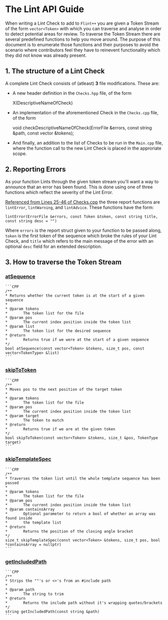 The Lint API Guide
==================

When writing a Lint Check to add to `Flint++` you are given a Token Stream of the form `vector<Token>` with which you can traverse and analyse in order to detect potential areas for review. To traverse the Token Stream there are several predefined functions to help you move around. The purpose of this document is to enumerate those functions and their purposes to avoid the scenario where contributors feel they have to reinevent functionality which they did not know was already present.

## 1. The structure of a Lint Check

A complete Lint Check consists of (atleast) **3** file modifications. These are:

* A new header definition in the `Checks.hpp` file, of the form

	X(DescriptiveNameOfCheck)

* An implementation of the aforementioned Check in the `Checks.cpp` file, of the form

	void checkDescriptiveNameOfCheck(ErrorFile &errors, const string &path, const vector<Token> &tokens);

* And finally, an addition to the list of Checks to be run in the `Main.cpp` file, where the function call to the new Lint Check is placed in the approriate scope.

## 2. Reporting Errors

As your function Lints through the given token stream you'll want a way to announce that an error has been found. This is done using one of three functions which reflect the severity of the Lint Error.

[Referenced from Lines 25-46 of Checks.cpp](https://github.com/L2Program/FlintPlusPlus/blob/master/flint/Checks.cpp#L25-L46) the three report functions are `lintError`, `lintWarning`, and `lintAdvice`. These functions have the form:

	lintError(ErrorFile &errors, const Token &token, const string title, const string desc = "")

Where `errors` is the report struct given to your function to be passed along, `token` is the first token of the sequence which broke the rules of your Lint Check, and `title` which refers to the main message of the error with an optional `desc` field for an extended description. 

## 3. How to traverse the Token Stream

### [atSequence](https://github.com/L2Program/FlintPlusPlus/blob/master/flint/Checks.cpp#L48-L72)
	
	```CPP
	/**
	* Returns whether the current token is at the start of a given sequence
	*
	* @param tokens
	*		The token list for the file
	* @param pos
	*		The current index position inside the token list
	* @param list
	*		The token list for the desired sequence
	* @return
	*		Returns true if we were at the start of a given sequence
	*/
	bool atSequence(const vector<Token> &tokens, size_t pos, const vector<TokenType> &list)
	```

### [skipToToken](https://github.com/L2Program/FlintPlusPlus/blob/master/flint/Checks.cpp#L74-L89)

	```CPP
	/**
	* Moves pos to the next position of the target token
	*
	* @param tokens
	*		The token list for the file
	* @param pos
	*		The current index position inside the token list
	* @param target
	*		The token to match
	* @return
	*		Returns true if we are at the given token
	*/
	bool skipToToken(const vector<Token> &tokens, size_t &pos, TokenType target)
	```

### [skipTemplateSpec](https://github.com/L2Program/FlintPlusPlus/blob/master/flint/Checks.cpp#L103-L168)
	
	```CPP
	/**
	* Traverses the token list until the whole template sequence has been passed
	*
	* @param tokens
	*		The token list for the file
	* @param pos
	*		The current index position inside the token list
	* @param containsArray
	*		Optional parameter to return a bool of whether an array was found inside
	*		the template list
	* @return
	*		Returns the position of the closing angle bracket
	*/
	size_t skipTemplateSpec(const vector<Token> &tokens, size_t pos, bool *containsArray = nullptr)
	```

### [getIncludedPath](https://github.com/L2Program/FlintPlusPlus/blob/master/flint/Checks.cpp#L91-L101)

	```CPP
	/**
	* Strips the ""'s or <>'s from an #include path
	*
	* @param path
	*		The string to trim
	* @return
	*		Returns the include path without it's wrapping quotes/brackets
	*/
	string getIncludedPath(const string &path)
	```